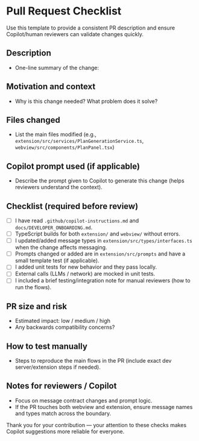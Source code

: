 # Pull Request Checklist

Use this template to provide a consistent PR description and ensure Copilot/human reviewers can validate changes quickly.

## Description

-   One-line summary of the change:

## Motivation and context

-   Why is this change needed? What problem does it solve?

## Files changed

-   List the main files modified (e.g., `extension/src/services/PlanGenerationService.ts`, `webview/src/components/PlanPanel.tsx`)

## Copilot prompt used (if applicable)

-   Describe the prompt given to Copilot to generate this change (helps reviewers understand the context).

## Checklist (required before review)

-   [ ] I have read `.github/copilot-instructions.md` and `docs/DEVELOPER_ONBOARDING.md`.
-   [ ] TypeScript builds for both `extension/` and `webview/` without errors.
-   [ ] I updated/added message types in `extension/src/types/interfaces.ts` when the change affects messaging.
-   [ ] Prompts changed or added are in `extension/src/prompts` and have a small template test (if applicable).
-   [ ] I added unit tests for new behavior and they pass locally.
-   [ ] External calls (LLMs / network) are mocked in unit tests.
-   [ ] I included a brief testing/integration note for manual reviewers (how to run the flows).

## PR size and risk

-   Estimated impact: low / medium / high
-   Any backwards compatibility concerns?

## How to test manually

-   Steps to reproduce the main flows in the PR (include exact dev server/extension steps if needed).

## Notes for reviewers / Copilot

-   Focus on message contract changes and prompt logic.
-   If the PR touches both webview and extension, ensure message names and types match across the boundary.

Thank you for your contribution — your attention to these checks makes Copilot suggestions more reliable for everyone.
